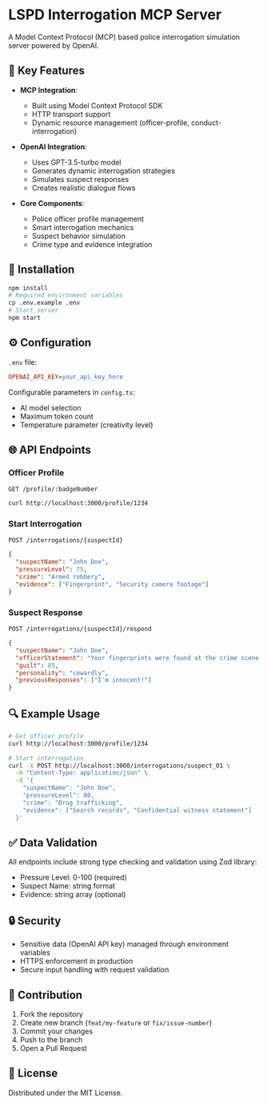 # LSPD Interrogation MCP Server

A Model Context Protocol (MCP) based police interrogation simulation server powered by OpenAI.

## 📌 Key Features

- **MCP Integration**:

  - Built using Model Context Protocol SDK
  - HTTP transport support
  - Dynamic resource management (officer-profile, conduct-interrogation)

- **OpenAI Integration**:

  - Uses GPT-3.5-turbo model
  - Generates dynamic interrogation strategies
  - Simulates suspect responses
  - Creates realistic dialogue flows

- **Core Components**:
  - Police officer profile management
  - Smart interrogation mechanics
  - Suspect behavior simulation
  - Crime type and evidence integration

## 🚀 Installation

```bash
npm install
# Required environment variables
cp .env.example .env
# Start server
npm start
```

## ⚙️ Configuration

`.env` file:

```ini
OPENAI_API_KEY=your_api_key_here
```

Configurable parameters in `config.ts`:

- AI model selection
- Maximum token count
- Temperature parameter (creativity level)

## 🌐 API Endpoints

### Officer Profile

`GET /profile/:badgeNumber`

```bash
curl http://localhost:3000/profile/1234
```

### Start Interrogation

`POST /interrogations/{suspectId}`

```json
{
  "suspectName": "John Doe",
  "pressureLevel": 75,
  "crime": "Armed robbery",
  "evidence": ["Fingerprint", "Security camera footage"]
}
```

### Suspect Response

`POST /interrogations/{suspectId}/respond`

```json
{
  "suspectName": "John Doe",
  "officerStatement": "Your fingerprints were found at the crime scene!",
  "guilt": 85,
  "personality": "cowardly",
  "previousResponses": ["I'm innocent!"]
}
```

## 🔍 Example Usage

```bash
# Get officer profile
curl http://localhost:3000/profile/1234

# Start interrogation
curl -X POST http://localhost:3000/interrogations/suspect_01 \
  -H "Content-Type: application/json" \
  -d '{
    "suspectName": "John Doe",
    "pressureLevel": 80,
    "crime": "Drug trafficking",
    "evidence": ["Search records", "Confidential witness statement"]
  }'
```

## ✅ Data Validation

All endpoints include strong type checking and validation using Zod library:

- Pressure Level: 0-100 (required)
- Suspect Name: string format
- Evidence: string array (optional)

## 🔒 Security

- Sensitive data (OpenAI API key) managed through environment variables
- HTTPS enforcement in production
- Secure input handling with request validation

## 🤝 Contribution

1. Fork the repository
2. Create new branch (`feat/my-feature` or `fix/issue-number`)
3. Commit your changes
4. Push to the branch
5. Open a Pull Request

## 📜 License

Distributed under the MIT License.
